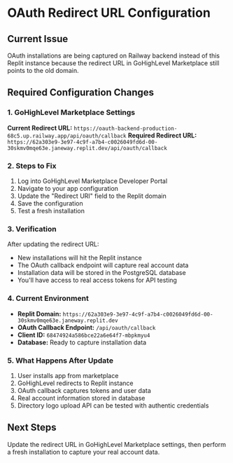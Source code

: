 # OAuth Redirect URL Configuration

## Current Issue
OAuth installations are being captured on Railway backend instead of this Replit instance because the redirect URL in GoHighLevel Marketplace still points to the old domain.

## Required Configuration Changes

### 1. GoHighLevel Marketplace Settings
**Current Redirect URL:** `https://oauth-backend-production-68c5.up.railway.app/api/oauth/callback` 
**Required Redirect URL:** `https://62a303e9-3e97-4c9f-a7b4-c0026049fd6d-00-30skmv0mqe63e.janeway.replit.dev/api/oauth/callback`

### 2. Steps to Fix
1. Log into GoHighLevel Marketplace Developer Portal
2. Navigate to your app configuration
3. Update the "Redirect URI" field to the Replit domain
4. Save the configuration
5. Test a fresh installation

### 3. Verification
After updating the redirect URL:
- New installations will hit the Replit instance
- The OAuth callback endpoint will capture real account data
- Installation data will be stored in the PostgreSQL database
- You'll have access to real access tokens for API testing

### 4. Current Environment
- **Replit Domain:** `https://62a303e9-3e97-4c9f-a7b4-c0026049fd6d-00-30skmv0mqe63e.janeway.replit.dev`
- **OAuth Callback Endpoint:** `/api/oauth/callback`
- **Client ID:** `68474924a586bce22a6e64f7-mbpkmyu4`
- **Database:** Ready to capture installation data

### 5. What Happens After Update
1. User installs app from marketplace
2. GoHighLevel redirects to Replit instance
3. OAuth callback captures tokens and user data
4. Real account information stored in database
5. Directory logo upload API can be tested with authentic credentials

## Next Steps
Update the redirect URL in GoHighLevel Marketplace settings, then perform a fresh installation to capture your real account data.